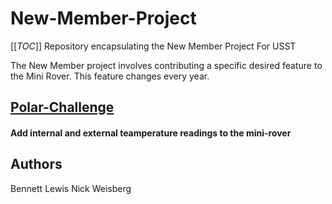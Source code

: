# New-Member-Project

[[_TOC_]]
Repository encapsulating the New Member Project For USST

The New Member project involves contributing a specific desired feature to the Mini Rover.
This feature changes every year.

## [Polar-Challenge](https://github.com/UofSSpaceTeam/New-Member-Project/wiki)
#### Add internal and external teamperature readings to the mini-rover



## Authors
Bennett Lewis
Nick Weisberg
